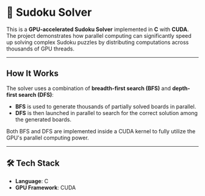 # 🧩 Sudoku Solver

This is a **GPU-accelerated Sudoku Solver** implemented in **C** with **CUDA**. The project demonstrates how parallel computing can significantly speed up solving complex Sudoku puzzles by distributing computations across thousands of GPU threads.

---

##  How It Works
The solver uses a combination of **breadth-first search (BFS)** and **depth-first search (DFS)**:
- **BFS** is used to generate thousands of partially solved boards in parallel.
- **DFS** is then launched in parallel to search for the correct solution among the generated boards.

Both BFS and DFS are implemented inside a CUDA kernel to fully utilize the GPU's parallel computing power.

---

## 🛠️ Tech Stack
- **Language**: C
- **GPU Framework**: CUDA
